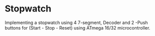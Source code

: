 # Stopwatch
Implementing a stopwatch using 4 7-segment, Decoder and 2 -Push buttons for (Start - Stop - Reset) using ATmega 16/32 microcontroller.
